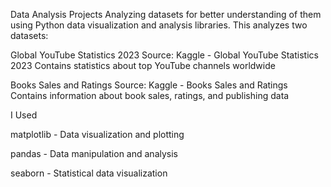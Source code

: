 Data Analysis Projects
Analyzing datasets for better understanding of them using Python data visualization and analysis libraries.
This analyzes two datasets:

Global YouTube Statistics 2023
Source: Kaggle - Global YouTube Statistics 2023
Contains statistics about top YouTube channels worldwide

Books Sales and Ratings
Source: Kaggle - Books Sales and Ratings
Contains information about book sales, ratings, and publishing data



I Used

matplotlib - Data visualization and plotting

pandas - Data manipulation and analysis

seaborn - Statistical data visualization